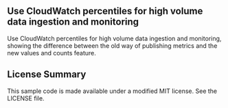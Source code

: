 ## Use CloudWatch percentiles for high volume data ingestion and monitoring

Use CloudWatch percentiles for high volume data ingestion and monitoring, showing the difference between the old way of publishing metrics and the new values and counts feature.

## License Summary

This sample code is made available under a modified MIT license. See the LICENSE file.
